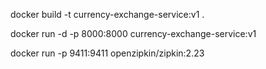 docker build -t currency-exchange-service:v1 .

docker run -d -p 8000:8000 currency-exchange-service:v1

docker run -p 9411:9411 openzipkin/zipkin:2.23